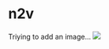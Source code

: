 # n2v
Triying to add an image... 
<img src="https://gist.github.com/JenniRC/5c99ee576d19804d9f9bf7a1f5a1b86a">
